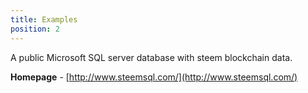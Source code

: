 ```yaml
---
title: Examples
position: 2
---
```


A public Microsoft SQL server database with steem blockchain data. 

**Homepage** - [http://www.steemsql.com/](http://www.steemsql.com/)